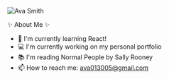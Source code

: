 ![Ava Smith](https://github.com/ava-smith/ava-smith/assets/134442065/4e9fb511-09c3-4975-b88f-40fea8d64bb0)

✨ About Me ✨
- 🌱 I'm currently learning React!
- 💻 I'm currently working on my personal portfolio
- 📚 I'm reading Normal People by Sally Rooney
- 📫 How to reach me: ava013005@gmail.com

<!--
**ava-smith/ava-smith** is a ✨ _special_ ✨ repository because its `README.md` (this file) appears on your GitHub profile.

Here are some ideas to get you started:

- 🔭 I’m currently working on ...
- 🌱 I’m currently learning ...
- 👯 I’m looking to collaborate on ...
- 🤔 I’m looking for help with ...
- 💬 Ask me about ...
- 📫 How to reach me: ...
- 😄 Pronouns: ...
- ⚡ Fun fact: ...

![Ava's GitHub stats](https://github-readme-stats.vercel.app/api?username=ava-smith&show_icons=true&theme=merko)
![Top Langs](https://github-readme-stats.vercel.app/api/top-langs/?username=ava-smith&layout=compact)
-->

